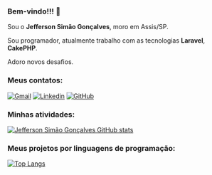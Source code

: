 ### Bem-vindo!!! 👋

Sou o **Jefferson Simão Gonçalves**, moro em Assis/SP.

Sou programador, atualmente trabalho com as tecnologias **Laravel**, **CakePHP**. 

Adoro novos desafios.

### Meus contatos:

[![Gmail](https://img.shields.io/badge/-Gmail-FF0000?style=flat-square&labelColor=FF0000&logo=gmail&logoColor=white&link=mailto:gerson.simao.92@gmail.com)](mailto:gerson.simao.92@gmail.com)
[![Linkedin](https://img.shields.io/badge/-Linkedin-0e76a8?style=flat-square&logo=Linkedin&logoColor=white&link=https://www.linkedin.com/in/jeffersonsimaogoncalves/)](https://www.linkedin.com/in/jeffersonsimaogoncalves/)
[![GitHub](https://img.shields.io/badge/Github-100000?style=flat-square&logo=github&logoColor=white)](https://github.com/jeffersonsimaogoncalves)


<!--
**jeffersonsimaogoncalves/jeffersonsimaogoncalves** is a ✨ _special_ ✨ repository because its `README.md` (this file) appears on your GitHub profile.

Here are some ideas to get you started:

- 🔭 I’m currently working on ...
- 🌱 I’m currently learning ...
- 👯 I’m looking to collaborate on ...
- 🤔 I’m looking for help with ...
- 💬 Ask me about ...
- 📫 How to reach me: ...
- 😄 Pronouns: ...
- ⚡ Fun fact: ...
-->

### Minhas atividades:

[![Jefferson Simão Gonçalves GitHub stats](https://github-readme-stats.vercel.app/api?username=jeffersonsimaogoncalves&theme=dracula&count_private=true&show_icons=true&hide_title=false)](https://github.com/jeffersonsimaogoncalves)

### Meus projetos por linguagens de programação:

[![Top Langs](https://github-readme-stats.vercel.app/api/top-langs/?username=jeffersonsimaogoncalves&langs_count=15&theme=dracula&hide_title=false)](https://github.com/jeffersonsimaogoncalves)
